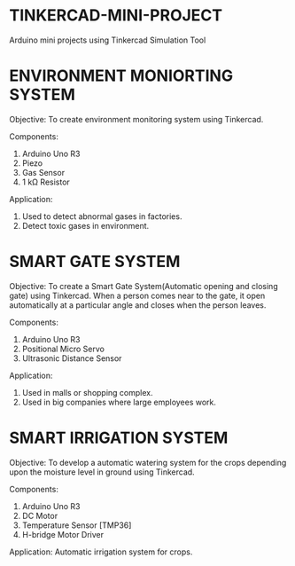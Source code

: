 # TINKERCAD-MINI-PROJECT
Arduino mini projects using Tinkercad Simulation Tool

# ENVIRONMENT MONIORTING SYSTEM

Objective: To create environment monitoring system using Tinkercad.

Components: 
1. Arduino Uno R3
2. Piezo
3. Gas Sensor
4. 1 kΩ Resistor

Application:
1. Used to detect abnormal gases in factories.
2. Detect toxic gases in environment.

# SMART GATE SYSTEM

Objective: To create a Smart Gate System(Automatic opening and closing gate) using Tinkercad.
When a person comes near to the gate, it open automatically at a particular angle and closes when the person leaves. 

Components:
1. Arduino Uno R3
2. Positional Micro Servo
3. Ultrasonic Distance Sensor

Application:
1. Used in malls or shopping complex.
2. Used in big companies where large employees work.

# SMART IRRIGATION SYSTEM

Objective: To develop a automatic watering system for the crops depending upon the moisture level in ground using Tinkercad.

Components:
1. Arduino Uno R3
2.  DC Motor
3. Temperature Sensor [TMP36]
4. H-bridge Motor Driver

Application:
Automatic irrigation system for crops.

